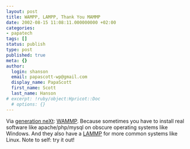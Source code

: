 ```yaml
---
layout: post
title: WAMPP, LAMPP, Thank You MAMMP
date: 2002-08-15 11:08:11.000000000 +02:00
categories:
- papatech
tags: []
status: publish
type: post
published: true
meta: {}
author:
  login: shanson
  email: papascott-wp@gmail.com
  display_name: PapaScott
  first_name: Scott
  last_name: Hanson
# excerpt: !ruby/object:Hpricot::Doc
  # options: {}
---
```

<p>Via <a href="http://www.x-ploration.de/item00416.php">generation neXt</a>: <a href="http://www.apachefriends.org/wampp-en.html">WAMMP</a>. Because sometimes you have to install real software like apache/php/mysql on obscure operating systems like Windows. And they also have a <a href="http://www.apachefriends.org/lampp-en.html">LAMMP</a> for more common systems like Linux. Note to self: try it out!</p>
